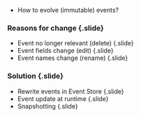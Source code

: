 * How to evolve (immutable) events?

### Reasons for change {.slide}

* Event no longer relevant (delete) 
{.slide}
* Event fields change (edit) 
{.slide}
* Event names change (rename) 
{.slide}

### Solution {.slide}

* Rewrite events in Event Store
{.slide}
* Event update at runtime
{.slide}
* Snapshotting
{.slide}